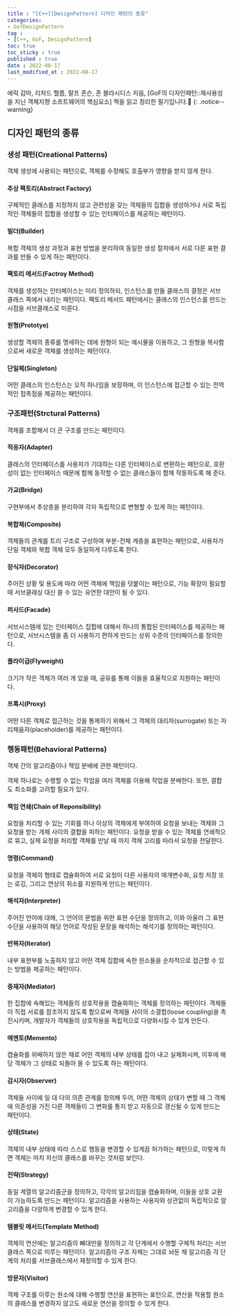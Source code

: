 ```yaml
---
title : "[C++][DesignPattern] 디자인 패턴의 종류"
categories:
- GofDesignPattern
tag :
- [C++, GoF, DesignPattern]
toc: true
toc_sticky : true
published : true
date : 2022-08-17
last_modified_at : 2022-08-17
---
```










에릭 감마, 리처드 헬름, 랄프 존슨, 존 블라시디스 지음, [GoF의 디자인패턴::재사용성을 지닌 객체지향 소프트웨어의 핵심요소] 책을 읽고 정리한 필기입니다.📢
{: .notice--warning}





## 디자인 패턴의 종류



### 생성 패턴(Creational Patterns)

객체 생성에 사용되는 패턴으로, 객체를 수정해도 호출부가 영향을 받지 않게 한다.



#### 추상 팩토리(Abstract Factory)

구체적인 클래스를 지정하지 않고 관련성을 갖는 객체들의 집합을 생성하거나 서로 독립적인 객체들의 집합을 생성할 수 있는 인터페이스를 제공하는 패턴이다.



#### 빌더(Builder)

복합 객체의 생성 과정과 표현 방법을 분리하여 동일한 생성 절차에서 서로 다른 표현 결과를 만들 수 있게 하는 패턴이다.



#### 팩토리 메서드(Factroy Method)

객체를 생성하는 인터페이스는 미리 정의하되, 인스턴스를 만들 클래스의 결정은 서브 클래스 쪽에서 내리는 패턴이다. 팩토리 메서드 패턴에서는 클래스의 인스턴스를 만드는 시점을 서브클래스로 미룬다.



#### 원형(Prototye)

생성할 객체의 종류를 명세하는 데에 원형이 되는 예시물을 이용하고,  그 원형을 복사함으로써 새로운 객체를 생성하는 패턴이다.



#### 단일체(Singleton)

어떤 클래스의 인스턴스는 오직 하나임을 보장하며,  이 인스턴스에 접근할 수 있는 전역적인 접촉점을 제공하는 패턴이다.



### 구조패턴(Strctural Patterns)

객체를 조합해서 더 큰 구조를 만드는 패턴이다.



#### 적응자(Adapter)

클래스의 인터페이스를 사용자가 기대하는 다른 인터페이스로 변환하는 패턴으로, 호환성이 없는 인터페이스 때문에 함께 동작할 수 없는 클래스들이 함께 작동하도록 해 준다.



#### 가교(Bridge)

구현부에서 추상층을 분리하여 각자 독립적으로 변형할 수 있게 하는 패턴이다.



#### 복합체(Composite)

객체들의 관계를 트리 구조로 구성하여 부분-전체 계층을 표현하는 패턴으로, 사용자가 단일 객체와 복합 객체 모두 동일하게 다루도록 한다.



#### 장식자(Decorator)

주어진 상황 및 용도에 따라 어떤 객체에 책임을 덧붙이는 패턴으로, 기능 확장이 필요할 때 서브클래싱 대신 쓸 수 있는 유연한 대안이 될 수 있다.



#### 퍼사드(Facade)

서브시스템에 있는 인터페이스 집합에 대해서 하나의 통합된 인터페이스를 제공하는 패턴으로, 서브시스템을 좀 더 사용하기 편하게 만드는 상위 수준의 인터페이스를 정의한다.



#### 플라이급(Flyweight)

크기가 작은 객체가 여러 개 있을 때, 공유를 통해 이들을 효율적으로 지원하는 패턴이다.



#### 프록시(Proxy)

어떤 다른 객체로 접근하는 것을 통제하기 위해서 그 객체의 대리자(surrogate) 또는 자리채움자(placeholder)를 제공하는 패턴이다.



### 행동패턴(Behavioral Patterns)

객체 간의 알고리즘이나 책임 분배에 관한 패턴이다.

객체 하나로는 수행할 수 없는 작업을 여러 객체를 이용해 작업을 분배한다. 또한, 결합도 최소화를 고려할 필요가 있다.



#### 책임 연쇄(Chain of Reponsibility)

요청을 처리할 수 있는 기회를 하나 이상의 객체에게 부여하여 요청을 보내는 객체와 그 요청을 받는 개체 사이의 결합을 피하는 패턴이다. 요청을 받을 수 있는 객체를 연쇄적으로 묶고, 실제 요청을 처리할 객체를 만날 때 까지 객체 고리를 따라서 요청을 전달한다.



#### 명령(Command)

요청을 객체의 형태로 캡슐화하여 서로 요청이 다른 사용자의 매개변수화, 요청 저장 또는 로깅, 그리고 연상의 취소를 지원하게 만드는 패턴이다.



#### 해석자(Interpreter)

주어진 언어에 대해, 그 언어의 문법을 위한 표현 수단을 정의하고, 이와 아울러 그 표현 수단을 사용하여 해당 언어로 작성된 문장을 해석하는 해석기를 정의하는 패턴이다.



#### 반복자(Iterator)

내부 표현부를 노출하지 않고 어떤 객체 집합에 속한 원소들을 순차적으로 접근할 수 있는 방법을 제공하는 패턴이다.



#### 중재자(Mediator)

한 집합에 속해있는 객체들의 상호작용을 캡슐화하는 객체를 정의하는 패턴이다. 객체들이 직접 서로를 참조하지 않도록 함으로써 객체들 사이의 소결합(loose coupling)을 촉진시키며, 개발자가 객체들의 상호작용을 독립적으로 다양화시킬 수 있게 만든다.



#### 메멘토(Memento)

캡슐화를 위배하지 않은 채로 어떤 객체의 내부 상태를 잡아 내고 실체화시켜, 이후에 해당 객체가 그 상태로 되돌아 올 수 있도록 하는 패턴이다.



#### 감시자(Observer)

객체들 사이에 일 대 다의 의존 관계를 정의해 두어, 어떤 객체의 상태가 변할 때 그 객체에 의존성을 가진 다른 객체들이 그 변화를 통지 받고 자동으로 갱신될 수 있게 만드는 패턴이다.



#### 상태(State)

객체의 내부 상태에 따라 스스로 행동을 변경할 수 있게끔 허가하는 패턴으로, 이렇게 하면 객체는 마치 자신의 클래스를 바꾸는 것처럼 보인다.



#### 전략(Strategy)

동일 계열의 알고리즘군을 정의하고, 각각의 알고리짐을 캡슐화하며, 이들을 상호 교환이 가능하도록 만드는 패턴이다. 알고리즘을 사용하는 사용자와 상관없이 독립적으로 알고리즘을 다양하게 변경할 수 있게 한다.



#### 템블릿 메서드(Template Method)

객체의 연산에는 알고리즘의 뼈대만을 정의하고 각 단계에서 수행할 구체적 처리는 서브클래스 쪽으로 미루는 패턴이다. 알고리즘의 구조 자체는 그대로 놔둔 채 알고리즘 각 단계의 처리를 서브클래스에서 재정의할 수 있게 한다.



#### 방문자(Visitor)

객체 구조를 이루는 원소에 대해 수행할 연산을 표현하는 표턴으로, 연산을 적용할 원소의 클래스를 변경하지 않고도 새로운 연산을 정의할 수 있게 한다.

